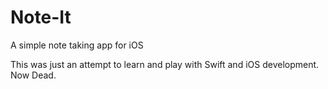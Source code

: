 # Note-It
A simple note taking app for iOS

This was just an attempt to learn and play with Swift and iOS development. Now Dead.
